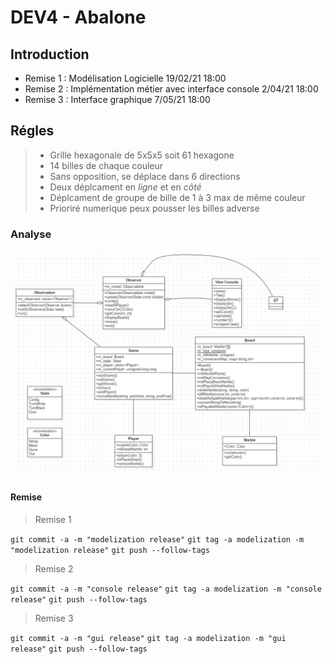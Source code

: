 # DEV4 - Abalone

## Introduction

- Remise 1 : Modélisation Logicielle 19/02/21 18:00
- Remise 2 : Implémentation métier avec interface console 2/04/21 18:00
- Remise 3 : Interface graphique 7/05/21 18:00

## Régles

> - Grille hexagonale de 5x5x5 soit 61 hexagone
> - 14 billes de chaque couleur
> - Sans opposition, se déplace dans 6 directions
> - Deux déplcament en _ligne_ et en _côté_
> - Déplcament de groupe de bille de 1 à 3 max de même couleur
> - Prioriré numerique peux pousser les billes adverse

### Analyse

![Analyse Abalone](Capture.png)

#### Remise

> Remise 1

`git commit -a -m "modelization release"`
`git tag -a modelization -m "modelization release"`
`git push --follow-tags`

> Remise 2

`git commit -a -m "console release"`
`git tag -a modelization -m "console release"`
`git push --follow-tags`

> Remise 3

`git commit -a -m "gui release"`
`git tag -a modelization -m "gui release"`
`git push --follow-tags`
